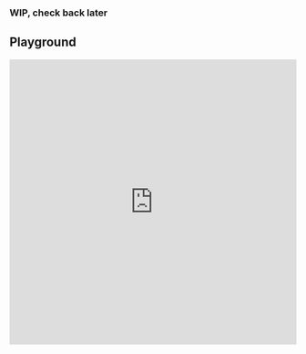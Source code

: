 ### WIP, check back later

## Playground

<iframe height="500" style="height:500px;width: 100%;" scrolling="no" title="Valivar" src="https://codepen.io/josh-hemphill/embed/preview/Rwaxbor?height=500&theme-id=dark&default-tab=result" frameborder="no" loading="lazy" allowtransparency="true" allowfullscreen="true">
  See the Pen <a href='https://codepen.io/josh-hemphill/pen/Rwaxbor'>Valivar</a> by Joshua
  (<a href='https://codepen.io/josh-hemphill'>@josh-hemphill</a>) on <a href='https://codepen.io'>CodePen</a>.
</iframe>
